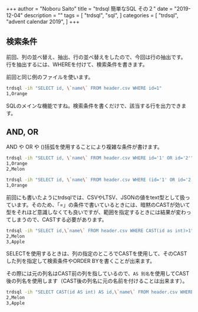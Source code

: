+++
author = "Noboru Saito"
title = "trdsql 簡単なSQL その２"
date = "2019-12-04"
description = ""
tags = [
    "trdsql",
    "sql",
]
categories = [
    "trdsql",
    "advent calendar 2019",
]
+++

## 検索条件

前回、列の並べ替え、抽出、行の並べ替えをしたので、今回は行の抽出です。
行を抽出するには、WHEREを付けて、検索条件を書きます。

前回と同じ例のファイルを使います。

```sh
trdsql -ih "SELECT id, \`name\` FROM header.csv WHERE id=1"
1,Orange
```

SQLのメインな機能ですね。検索条件を書くだけで、該当する行を出力できます。

## AND, OR

AND や OR や ()括弧を使用することにより複雑な条件が書けます。

```sh
trdsql -ih "SELECT id, \`name\` FROM header.csv WHERE id='1' OR id='2'"
1,Orange
2,Melon
```

```sh
trdsql -ih "SELECT id, \`name\` FROM header.csv WHERE (id='1' OR id='2') AND \`name\`='Orange'"
1,Orange
```

前回にも書いたようにtrdsqlでは、CSVやLTSV、JSONの値をtext型として扱っています。そのため、「=」の条件で書いているときには、暗黙のCASTが効いて型をそれほど意識しなくても良いですが、範囲を指定するときには結果が変わってしまうので、CASTする必要があります。

```sh
trdsql -ih "SELECT id,\`name\` FROM header.csv WHERE CAST(id as int)>1"
2,Melon
3,Apple
```

SELECTを使用するときは、列の指定のところでCASTを使用して、そのCASTした列を指定して検索条件やORDER BYを書くことが出来ます。

その際には元の列名はCAST前の列を指しているので、`AS 別名`を使用してCAST後の列名を使用します（CAST後の列名に元の名前を付けることは出来ます）。

```sh
trdsql -ih "SELECT CAST(id AS int) AS id,\`name\` FROM header.csv WHERE id>1"
2,Melon
3,Apple
```
